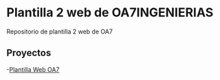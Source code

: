 # Plantilla 2 web de OA7INGENIERIAS

Repositorio de plantilla 2 web de OA7

## Proyectos

-[Plantilla Web OA7](https://leoandy23.github.io/plantilla-2-web-oa7/OA7)
